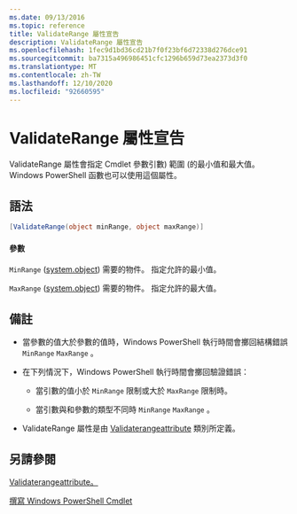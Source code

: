 ```yaml
---
ms.date: 09/13/2016
ms.topic: reference
title: ValidateRange 屬性宣告
description: ValidateRange 屬性宣告
ms.openlocfilehash: 1fec9d1bd36cd21b7f0f23bf6d72338d276dce91
ms.sourcegitcommit: ba7315a496986451cfc1296b659d73ea2373d3f0
ms.translationtype: MT
ms.contentlocale: zh-TW
ms.lasthandoff: 12/10/2020
ms.locfileid: "92660595"
---
```

# <a name="validaterange-attribute-declaration"></a>ValidateRange 屬性宣告

ValidateRange 屬性會指定 Cmdlet 參數引數) 範圍 (的最小值和最大值。 Windows PowerShell 函數也可以使用這個屬性。

## <a name="syntax"></a>語法

```csharp
[ValidateRange(object minRange, object maxRange)]
```

#### <a name="parameters"></a>參數

`MinRange` ([system.object](/dotnet/api/system.object)) 需要的物件。 指定允許的最小值。

`MaxRange` ([system.object](/dotnet/api/system.object)) 需要的物件。 指定允許的最大值。

## <a name="remarks"></a>備註

- 當參數的值大於參數的值時，Windows PowerShell 執行時間會擲回結構錯誤 `MinRange` `MaxRange` 。

- 在下列情況下，Windows PowerShell 執行時間會擲回驗證錯誤：

  - 當引數的值小於 `MinRange` 限制或大於 `MaxRange` 限制時。

  - 當引數與和參數的類型不同時 `MinRange` `MaxRange` 。

- ValidateRange 屬性是由 [Validaterangeattribute](/dotnet/api/System.Management.Automation.ValidateRangeAttribute) 類別所定義。

## <a name="see-also"></a>另請參閱

[Validaterangeattribute。](/dotnet/api/System.Management.Automation.ValidateRangeAttribute)

[撰寫 Windows PowerShell Cmdlet](./writing-a-windows-powershell-cmdlet.md)
